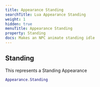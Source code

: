 ```yaml
---
title: Appearance Standing
searchTitle: Lua Appearance Standing
weight: 1
hidden: true
menuTitle: Appearance Standing
property: Standing
docs: Makes an NPC animate standing idle
---
```

## Standing

This represents a Standing Appearance
```lua
Appearance.Standing
```